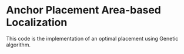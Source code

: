 # Anchor Placement Area-based Localization
This code is the implementation of an optimal placement using Genetic algorithm.


